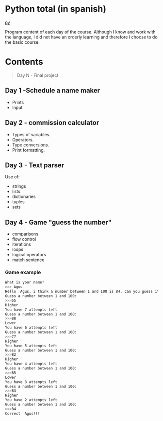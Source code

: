 # Python total (in spanish)

[py](https://www.python.org/static/community_logos/python-logo-master-v3-TM-flattened.png)

Program content of each day of the course. 
Although I know and work with the language, I did not have an orderly learning and therefore I choose to do the basic course.

# Contents 
> Day N - Final project

## Day 1 -Schedule a name maker
- Prints 
- Input

## Day 2 - commission calculator
- Types of variables. 
- Operators. 
- Type conversions. 
- Print formatting.

## Day 3 - Text parser
Use of:
- strings
- lists
- dictionaries
- tuples
- sets

## Day 4 - Game "guess the number"
- comparisons
- flow control
- iterations
- loops
- logical operators
- match sentence

### Game example
```bash
What is your name?
>>> Agus
Hello  Agus, i think a number between 1 and 100 is 84. Can you guess it?
Guess a number between 1 and 100:
>>>55
Higher
You have 7 attempts left
Guess a number between 1 and 100:
>>>88
Lower
You have 6 attempts left
Guess a number between 1 and 100:
>>>77
Higher
You have 5 attempts left
Guess a number between 1 and 100:
>>>82
Higher
You have 4 attempts left
Guess a number between 1 and 100:
>>>85
Lower
You have 3 attempts left
Guess a number between 1 and 100:
>>>83
Higher
You have 2 attempts left
Guess a number between 1 and 100:
>>>84
Correct  Agus!!!
```